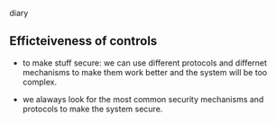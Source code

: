 diary


## Efficteiveness of controls

- to make stuff secure: we can use different protocols and differnet mechanisms to make them work better and the system will be too complex. 

- we alaways look for the most common security mechanisms and protocols to make the system secure.
